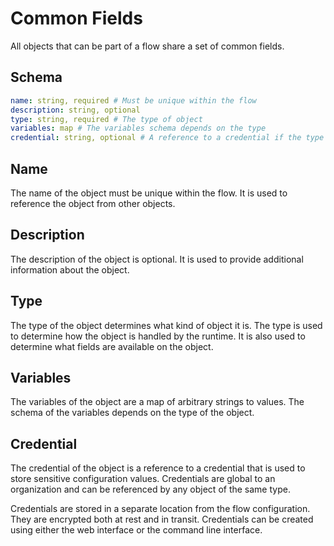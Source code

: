 # Common Fields

All objects that can be part of a flow share a set of common fields.

## Schema
    
```yaml
name: string, required # Must be unique within the flow
description: string, optional
type: string, required # The type of object
variables: map # The variables schema depends on the type
credential: string, optional # A reference to a credential if the type requires one
```

## Name

The name of the object must be unique within the flow. It is used to reference the object from other objects.

## Description

The description of the object is optional. It is used to provide additional information about the object.

## Type

The type of the object determines what kind of object it is. The type is used to determine how the object is handled by the runtime. It is also used to determine what fields are available on the object.

## Variables

The variables of the object are a map of arbitrary strings to values. The schema of the variables depends on the type of the object.

## Credential

The credential of the object is a reference to a credential that is used to store sensitive configuration values. Credentials are global to an organization and can be referenced by any object of the same type.

Credentials are stored in a separate location from the flow configuration. They are encrypted both at rest and in transit. Credentials can be created using either the web interface or the command line interface.